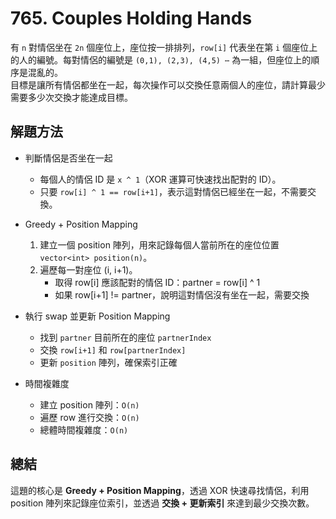 # 765. Couples Holding Hands
有 `n` 對情侶坐在 `2n` 個座位上，座位按一排排列，`row[i]` 代表坐在第 `i` 個座位上的人的編號。每對情侶的編號是 `(0,1), (2,3), (4,5) ⋯` 為一組，但座位上的順序是混亂的。  
目標是讓所有情侶都坐在一起，每次操作可以交換任意兩個人的座位，請計算最少需要多少次交換才能達成目標。 

## 解題方法
*  判斷情侶是否坐在一起
   * 每個人的情侶 ID 是 `x ^ 1`（XOR 運算可快速找出配對的 ID）。
   * 只要 `row[i] ^ 1 == row[i+1]`，表示這對情侶已經坐在一起，不需要交換。

* Greedy + Position Mapping
   1. 建立一個 position 陣列，用來記錄每個人當前所在的座位位置 `vector<int> position(n)`。
   2. 遍歷每一對座位 (i, i+1)。
       * 取得 row[i] 應該配對的情侶 ID：partner = row[i] ^ 1
       * 如果 row[i+1] != partner，說明這對情侶沒有坐在一起，需要交換
    
* 執行 swap 並更新 Position Mapping
   * 找到 `partner` 目前所在的座位 `partnerIndex`
   * 交換 `row[i+1]` 和 `row[partnerIndex]`
   * 更新 `position` 陣列，確保索引正確

* 時間複雜度
  * 建立 position 陣列：`O(n)`
  * 遍歷 row 進行交換：`O(n)`
  * 總體時間複雜度：`O(n)`

## 總結
這題的核心是 **Greedy + Position Mapping**，透過 XOR 快速尋找情侶，利用 position 陣列來記錄座位索引，並透過 **交換 + 更新索引** 來達到最少交換次數。